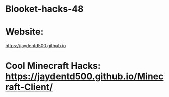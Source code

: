 # Blooket-hacks-48

# Website:
https://jaydentd500.github.io

# Cool Minecraft Hacks: https://jaydentd500.github.io/Minecraft-Client/
